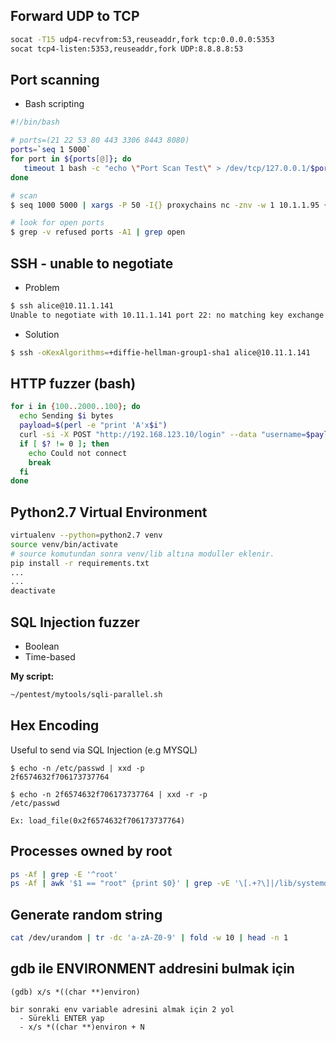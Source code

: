 ## Forward UDP to TCP
```bash
socat -T15 udp4-recvfrom:53,reuseaddr,fork tcp:0.0.0.0:5353
socat tcp4-listen:5353,reuseaddr,fork UDP:8.8.8.8:53
```

## Port scanning
- Bash scripting

```bash
#!/bin/bash

# ports=(21 22 53 80 443 3306 8443 8080)
ports=`seq 1 5000`
for port in ${ports[@]}; do
   timeout 1 bash -c "echo \"Port Scan Test\" > /dev/tcp/127.0.0.1/$port && echo $port is open" 2>/dev/null
done
```

```bash
# scan
$ seq 1000 5000 | xargs -P 50 -I{} proxychains nc -znv -w 1 10.1.1.95 {} 2>&1 | tee -a ports

# look for open ports
$ grep -v refused ports -A1 | grep open
```

## SSH - unable to negotiate
- Problem
```bash
$ ssh alice@10.11.1.141
Unable to negotiate with 10.11.1.141 port 22: no matching key exchange method found. Their offer: diffie-hellman-group-exchange-sha1,diffie-hellman-group14-sha1,diffie-hellman-group1-sha1
```

- Solution
```bash
$ ssh -oKexAlgorithms=+diffie-hellman-group1-sha1 alice@10.11.1.141
```

## HTTP fuzzer (bash)
```bash
for i in {100..2000..100}; do
  echo Sending $i bytes
  payload=$(perl -e "print 'A'x$i")
  curl -si -X POST "http://192.168.123.10/login" --data "username=$payload&password=BBBB" --connect-timeout 1 > /dev/null
  if [ $? != 0 ]; then
    echo Could not connect
	break
  fi
done
```

## Python2.7 Virtual Environment
```bash
virtualenv --python=python2.7 venv
source venv/bin/activate
# source komutundan sonra venv/lib altına moduller eklenir.
pip install -r requirements.txt
...
...
deactivate
```

## SQL Injection fuzzer
- Boolean
- Time-based

**My script:**
```txt
~/pentest/mytools/sqli-parallel.sh
```

## Hex Encoding
Useful to send via SQL Injection (e.g MYSQL)
```
$ echo -n /etc/passwd | xxd -p
2f6574632f706173737764

$ echo -n 2f6574632f706173737764 | xxd -r -p
/etc/passwd

Ex: load_file(0x2f6574632f706173737764)
```

## Processes owned by root
```bash
ps -Af | grep -E '^root'
ps -Af | awk '$1 == "root" {print $0}' | grep -vE '\[.+?\]|/lib/systemd/'
```

## Generate random string
```bash
cat /dev/urandom | tr -dc 'a-zA-Z0-9' | fold -w 10 | head -n 1
```

## gdb ile ENVIRONMENT addresini bulmak için

```
(gdb) x/s *((char **)environ)

bir sonraki env variable adresini almak için 2 yol
  - Sürekli ENTER yap
  - x/s *((char **)environ + N
```
